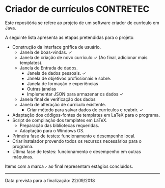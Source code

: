 # Criador de currículos CONTRETEC

Este repositória se refere ao projeto de um software criador de currículo em Java.


A seguinte lista apresenta as etapas pretendidas para o projeto:

* Construção da interface gráfica de usuário.
  - Janela de boas-vindas. &#10003;
  - Janela de criação de novo currículo &#10003; (Ao final, adicionar mais templates).
  - Janela de Entrada de dados.
    - Janela de dados pessoais. &#10003;
    - Janela de objetivos profissionais e sobre.
    - Janela de formação e experiências
    - Outras janelas
    - Implementar JSON para armazenar os dados &#10003;
  - Janela final de verificação dos dados
  - Janela de alteração de currículo existente.
    - Criar método para salvar dados de currículos e reabrir. &#10003;
* Adaptação dos códigos-fontes de templates em LaTeX para o programa.
* Script de compilação dos templates em LaTeX.
  - Preparação das bibliotecas requeridas.
  - Adaptação para o Windows OS.
* Primeira fase de testes: funcionamento e desempenho local.
* Criar instalador provendo todos os recursos necessários para o programa.
* Última fase de testes: funcionamento e desempenho em outras máquinas.

Items com a marca <code>&#10003;</code> ao final representam estágios concluídos.

<hr />
Data prevista para a finalização: 22/09/2018
